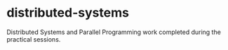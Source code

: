 # distributed-systems
Distributed Systems and Parallel Programming work completed during the practical sessions.
